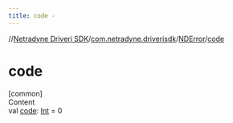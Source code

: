 ```yaml
---
title: code -
---
```

//[Netradyne Driveri SDK](../../index.md)/[com.netradyne.driverisdk](../index.md)/[NDError](index.md)/[code](code.md)



# code  
[common]  
Content  
val [code](code.md): [Int](https://kotlinlang.org/api/latest/jvm/stdlib/kotlin/-int/index.html) = 0  



